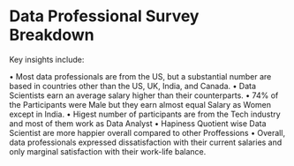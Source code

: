 # Data Professional Survey Breakdown

Key insights include:

• Most data professionals are from the US, but a substantial number are based in countries other than the US, UK, India, and Canada.
• Data Scientists earn an average salary higher than their counterparts.
• 74% of the Participants were Male but they earn almost equal Salary as Women except in India.
• Higest number of participants are from the Tech industry and most of them work as Data Analyst
• Hapiness Quotient wise Data Scientist are more happier overall compared to other Proffessions
• Overall, data professionals expressed dissatisfaction with their current salaries and only marginal satisfaction with their work-life balance.
